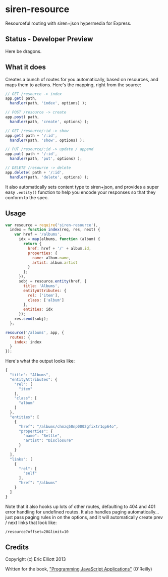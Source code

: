 siren-resource
==============

Resourceful routing with siren+json hypermedia for Express.

## Status - Developer Preview

Here be dragons.

## What it does

Creates a bunch of routes for you automatically, based on resources, and maps them to actions. Here's the mapping, right from the source:

```js
// GET /resource -> index
app.get( path,
  handler(path, 'index', options) );

// POST /resource -> create
app.post( path, 
  handler(path, 'create', options) );

// GET /resource/:id -> show
app.get( path + '/:id',
  handler(path, 'show', options) );

// PUT /resource/:id -> update / append
app.put( path + '/:id',
  handler(path, 'put', options) );

// DELETE /resource -> delete
app.delete( path + '/:id',
  handler(path, 'delete', options) );
```

It also automatically sets content type to siren+json, and provides a super easy `.entity()` function to help you encode your responses so that they conform to the spec.


## Usage

```js
var resource = require('siren-resource'),
  index = function index(req, res, next) {
    var href = '/albums',
      idx = map(albums, function (album) {
        return {
          href: href + '/' + album.id,
          properties: {
            name: album.name,
            artist: album.artist
          }
        };
      }),
      sobj = resource.entity(href, {
        title: 'Albums',
        entityAttributes: {
          rel: ['item'],
          class: ['album']
        },
        entities: idx
      });
    res.send(sobj);
  };

resource('/albums', app, {
  routes: {
    index: index
  }
});
```

Here's what the output looks like:

```js
{
  "title": "Albums",
  "entityAttributes": {
    "rel": [
      "item"
    ],
    "class": [
      "album"
    ]
  },
  "entities": [
    {
      "href": "/albums/chmzq50np0002gfixtr1qp64o",
      "properties": {
        "name": "Settle",
        "artist": "Disclosure"
      }
    }
  ],
  "links": [
    {
      "rel": [
        "self"
      ],
      "href": "/albums"
    }
  ]
}
```

Note that it also hooks up lots of other routes, defaulting to 404 and 401 error handling for undefined routes. It also handles paging automatically... just pass paging rules in on the options, and it will automatically create prev / next links that look like:

`/resource?offset=20&limit=10`


## Credits

Copyright (c) Eric Elliott 2013

Written for the book, ["Programming JavaScript Applications"](http://ericleads.com/javascript-applications/) (O'Reilly)
